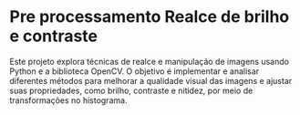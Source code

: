 # Pre processamento Realce de brilho e contraste
Este projeto explora técnicas de realce e manipulação de imagens usando Python e a biblioteca OpenCV. O objetivo é implementar e analisar diferentes métodos para melhorar a qualidade visual das imagens e ajustar suas propriedades, como brilho, contraste e nitidez, por meio de transformações no histograma.
